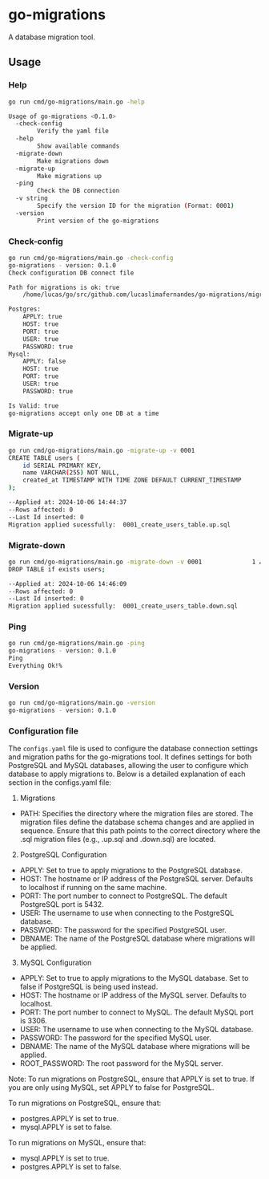 # go-migrations
A database migration tool.

## Usage

### Help

```bash
go run cmd/go-migrations/main.go -help
```

```bash
Usage of go-migrations <0.1.0>
  -check-config
    	Verify the yaml file
  -help
    	Show available commands
  -migrate-down
    	Make migrations down
  -migrate-up
    	Make migrations up
  -ping
    	Check the DB connection
  -v string
    	Specify the version ID for the migration (Format: 0001)
  -version
    	Print version of the go-migrations

```

### Check-config

```bash
go run cmd/go-migrations/main.go -check-config
go-migrations - version: 0.1.0
Check configuration DB connect file

Path for migrations is ok: true
	/home/lucas/go/src/github.com/lucaslimafernandes/go-migrations/migrations

Postgres:
	APPLY: true
	HOST: true
	PORT: true
	USER: true
	PASSWORD: true
Mysql:
	APPLY: false
	HOST: true
	PORT: true
	USER: true
	PASSWORD: true

Is Valid: true
go-migrations accept only one DB at a time 
```


### Migrate-up

```bash
go run cmd/go-migrations/main.go -migrate-up -v 0001
CREATE TABLE users (
    id SERIAL PRIMARY KEY,
    name VARCHAR(255) NOT NULL,
    created_at TIMESTAMP WITH TIME ZONE DEFAULT CURRENT_TIMESTAMP
);

--Applied at: 2024-10-06 14:44:37
--Rows affected: 0
--Last Id inserted: 0
Migration applied sucessfully:  0001_create_users_table.up.sql
```
### Migrate-down

```bash
go run cmd/go-migrations/main.go -migrate-down -v 0001              1 ↵
DROP TABLE if exists users;

--Applied at: 2024-10-06 14:46:09
--Rows affected: 0
--Last Id inserted: 0
Migration applied sucessfully:  0001_create_users_table.down.sql
```

### Ping

```bash
go run cmd/go-migrations/main.go -ping
go-migrations - version: 0.1.0
Ping
Everything Ok!% 
```

### Version

```bash
go run cmd/go-migrations/main.go -version
go-migrations - version: 0.1.0
```

### Configuration file

The `configs.yaml` file is used to configure the database connection settings and migration paths for the go-migrations tool. It defines settings for both PostgreSQL and MySQL databases, allowing the user to configure which database to apply migrations to. Below is a detailed explanation of each section in the configs.yaml file:

1. Migrations

- PATH: Specifies the directory where the migration files are stored. The migration files define the database schema changes and are applied in sequence. Ensure that this path points to the correct directory where the .sql migration files (e.g., .up.sql and .down.sql) are located.

2. PostgreSQL Configuration

- APPLY: Set to true to apply migrations to the PostgreSQL database.
- HOST: The hostname or IP address of the PostgreSQL server. Defaults to localhost if running on the same machine.
- PORT: The port number to connect to PostgreSQL. The default PostgreSQL port is 5432.
- USER: The username to use when connecting to the PostgreSQL database.
- PASSWORD: The password for the specified PostgreSQL user.
- DBNAME: The name of the PostgreSQL database where migrations will be applied.

3. MySQL Configuration

- APPLY: Set to true to apply migrations to the MySQL database. Set to false if PostgreSQL is being used instead.
- HOST: The hostname or IP address of the MySQL server. Defaults to localhost.
- PORT: The port number to connect to MySQL. The default MySQL port is 3306.
- USER: The username to use when connecting to the MySQL database.
- PASSWORD: The password for the specified MySQL user.
- DBNAME: The name of the MySQL database where migrations will be applied.
- ROOT_PASSWORD: The root password for the MySQL server.

Note: To run migrations on PostgreSQL, ensure that APPLY is set to true. If you are only using MySQL, set APPLY to false for PostgreSQL.

To run migrations on PostgreSQL, ensure that:

  - postgres.APPLY is set to true.
  - mysql.APPLY is set to false.

To run migrations on MySQL, ensure that:

  - mysql.APPLY is set to true.
  - postgres.APPLY is set to false.
